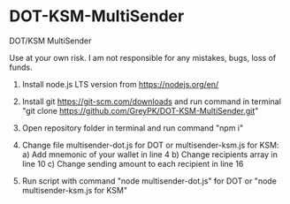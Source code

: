 # DOT-KSM-MultiSender
DOT/KSM MultiSender

Use at your own risk. I am not responsible for any mistakes, bugs, loss of funds.

1. Install node.js LTS version from https://nodejs.org/en/
2. Install git https://git-scm.com/downloads and run command in terminal "git clone https://github.com/GreyPK/DOT-KSM-MultiSender.git"

3. Open repository folder in terminal and run command "npm i"
4. Change file multisender-dot.js for DOT or multisender-ksm.js for KSM:
  a) Add mnemonic of your wallet in line 4
  b) Change recipients array in line 10
  c) Change sending amount to each recipient in line 16
5. Run script with command "node multisender-dot.js" for DOT or "node multisender-ksm.js for KSM"

